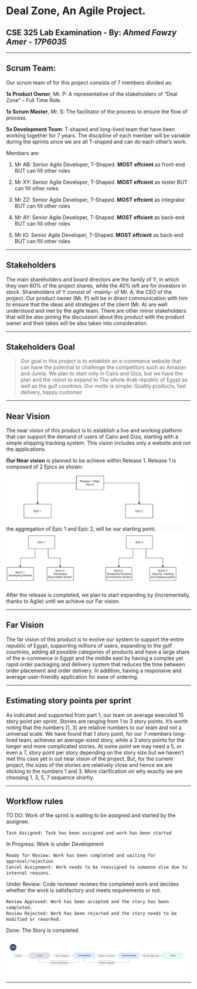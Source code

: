 # Deal Zone, An Agile Project. 
**CSE 325 Lab Examination** -  By:  *Ahmed Fawzy Amer - 17P6035* 
--- 

---

## **Scrum Team:** 



Our scrum team of for this project consists of 7 members divided as:


**1x Product Owner**, Mr. P: A representative of the stakeholders of “Deal Zone” – Full Time Role.

**1x Scrum Master**, Mr. S: The facilitator of the process to ensure the flow of process.

**5x Development Team**: T-shaped and long-lived team that have been working together for 7 years. The discipline of each member will be variable during the sprints since we are all T-shaped and can do each other’s work. 

Members are:

1. Mr AB: Senior Agile Developer, T-Shaped. **MOST effcient** as front-end BUT can fill other roles

2. Mr XY: Senior Agile Developer, T-Shaped. **MOST effcient** as tester BUT can fill other roles

3. Mr ZZ: Senior Agile Developer, T-Shaped. **MOST effcient** as integrator BUT can fill other roles

4. Mr AY: Senior Agile Developer, T-Shaped. **MOST effcient** as back-end BUT can fill other roles

5. Mr IO: Senior Agile Developer, T-Shaped. **MOST effcient** as back-end BUT can fill other roles

---

## Stakeholders

The main shareholders and board directors are the family of Y, in which they own 60% of the project shares, while the 40% left are for investors in stock. Shareholders of Y consist of -mainly- of Mr. A, the CEO of the project. Our product owner (Mr. P) will be in direct communication with him to ensure that the ideas and strategies of the client (Mr. A) are well understood and met by the agile team. There are other minor stakeholders that will be also joining the discussion about this product with the product owner and their takes will be also taken into consideration.

---

## Stakeholders Goal

> Our goal in this project is to establish an e-commerce website that can have the potential to challenge the competitors such as Amazon and Jumia. We plan to start only in Cairo and Giza, but we have the plan and the vision to expand to The whole Arab republic of Egypt as well as the gulf countries. Our motto  is simple: Quality products, fast delivery, happy customer. 
 
 ---

## Near Vision

The near vision of this product is to establish a live and working platform that can support the demand of users of Cairo and Giza, starting with a simple shipping tracking system. This vision includes only a website and not the applications.

**Our Near vision** is planned to be achieve within Release 1. Release 1 is composed of 2 Epics as shown:

![Release Plan](release1.png)
the aggregation of Epic 1 and Epic 2, will be our starting point.
![Epics](epics12.png)

After the release is completed, we plan to start expanding by (incrementally, thanks to Agile) until we achieve our Far vision.

---

## Far Vision

The far vision of this product is to evolve our system to support the entire republic of Egypt, supporting millions of users, expanding to the gulf countries, adding all possible categories of products and have a large share of the e-commerce in Egypt and the middle east by having a complex yet rapid order packaging and delivery system that reduces the time between order placement and order delivery. In addition, having a responsive and average-user-friendly application for ease of ordering. 


---

## Estimating story points per sprint
As indicated and supported from part 1, our team on average executed 15 story point per sprint. Stories are ranging from 1 to 3 story points. It’s worth noting that the numbers (1, 3) are relative numbers to our team and not a universal scale. We have found that 1 story point, for our 7-members long-lived team, achieves an average-sized story, while a 3 story points for the longer and more complicated stories. At some point we may need a 5, or even a 7, story point per story depending on the story size but we haven’t met this case yet in out near vision of the project. But, for the current project, the sizes of the stories are relatively close and hence we are sticking to the numbers 1 and 3. More clarification on why exactly we are choosing 1, 3, 5, 7 sequence shortly.

---

## Workflow rules

TO DO: Work of the sprint is waiting to be assigned and started by the assignee.

    Task Assigned: Task has been assigned and work has been started

In Progress: Work is under Development

	Ready for Review: Work has been completed and waiting for approval/rejection
	Cancel Assignment: Work needs to be reassigned to someone else due to internal reasons.
Under Review: Code reviewer reviews the completed work and decides whether the work is satisfactory and meets requirements or not.

	Review Approved: Work has been accepted and the story has been completed.
	Review Rejected: Work has been rejected and the story needs to be modified or reworked.
Done: The Story is completed.




![Workflow Rules](workflow_rules.png)

---
